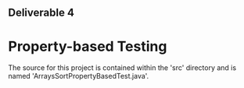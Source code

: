 ## Deliverable 4 ##
# Property-based Testing

The source for this project is contained within the 'src' directory and is named 'ArraysSortPropertyBasedTest.java'.
